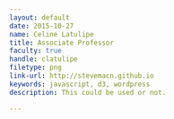```yaml
---
layout: default
date: 2015-10-27
name: Celine Latulipe
title: Associate Professor
faculty: true
handle: clatulipe
filetype: png
link-url: http://stevemacn.github.io 
keywords: javascript, d3, wordpress
description: This could be used or not. 

---
```


